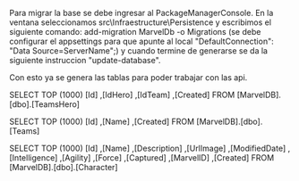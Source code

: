 
Para migrar la base se debe ingresar al PackageManagerConsole. En la ventana seleccionamos src\Infraestructure\Persistence y 
escribimos el siguiente comando: add-migration MarvelDb -o Migrations (se debe configurar el appsettings para que apunte al local 
"DefaultConnection": "Data Source=ServerName";) y cuando termine de generarse se da la siguiente instruccion "update-database".

Con esto ya se genera las tablas para poder trabajar con las api.

SELECT TOP (1000) [Id]
      ,[IdHero]
      ,[IdTeam]
      ,[Created]
  FROM [MarvelDB].[dbo].[TeamsHero]

SELECT TOP (1000) [Id]
      ,[Name]
      ,[Created]
  FROM [MarvelDB].[dbo].[Teams]

SELECT TOP (1000) [Id]
      ,[Name]
      ,[Description]
      ,[UrlImage]
      ,[ModifiedDate]
      ,[Intelligence]
      ,[Agility]
      ,[Force]
      ,[Captured]
      ,[MarvelID]
      ,[Created]
  FROM [MarvelDB].[dbo].[Character]
